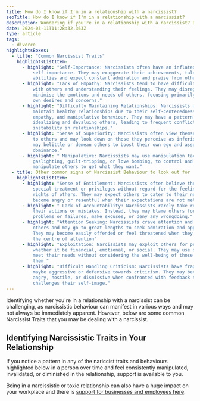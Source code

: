```yaml
---
title: How do I know if I'm in a relationship with a narcissist?
seoTitle: How do I know if I'm in a relationship with a narcissist?
description: Wondering if you're in a relationship with a narcissist? Discover key signs and insights to help you identify narcissistic behavior and seek support
date: 2024-03-11T11:28:32.363Z
type: article
tags:
  - divorce
highlightsBoxes:
  - title: "Common Narcissist Traits"
    highlightsListItem:
      - highlight: "Self-Importance: Narcissists often have an inflated sense of
          self-importance. They may exaggerate their achievements, talents, or
          abilities and expect constant admiration and praise from others."
      - highlight: "Lack of Empathy: Narcissists tend to have difficulty empathising
          with others and understanding their feelings. They may disregard or
          minimise the emotions and needs of others, focusing primarily on their
          own desires and concerns."
      - highlight: "Difficulty Maintaining Relationships: Narcissists may struggle to
          maintain healthy relationships due to their self-centeredness, lack of
          empathy, and manipulative behaviour. They may have a pattern of
          idealizing and devaluing others, leading to frequent conflicts and
          instability in relationships."
      - highlight: "Sense of Superiority: Narcissists often view themselves as superior
          to others and may look down on those they perceive as inferior. They
          may belittle or demean others to boost their own ego and assert
          dominance."
      - highlight: " Manipulative: Narcissists may use manipulation tactics, such as
          gaslighting, guilt-tripping, or love bombing, to control and
          manipulate others to get what they want."
  - title: Other common signs of Narcissist Behaviour to look out for
    highlightsListItem:
      - highlight: "Sense of Entitlement: Narcissists often believe they are entitled to
          special treatment or privileges without regard for the feelings or
          rights of others. They may expect others to cater to their needs and
          become angry or resentful when their expectations are not met."
      - highlight: " Lack of Accountability: Narcissists rarely take responsibility for
          their actions or mistakes. Instead, they may blame others for their
          problems or failures, make excuses, or deny any wrongdoing."
      - highlight: "Attention Seeking: Narcissists crave attention and validation from
          others and may go to great lengths to seek admiration and approval.
          They may become easily offended or feel threatened when they are not
          the centre of attention"
      - highlight: "Exploitation: Narcissists may exploit others for personal gain,
          whether it be financial, emotional, or social. They may use others to
          meet their needs without considering the well-being of those around
          them."
      - highlight: "Difficult Handling Criticism: Narcissists have fragile egos and
          maybe aggressive or defensive towards criticism. They may become
          angry, hostile, or dismissive when confronted with feedback that
          challenges their self-image."
---
```

Identifying whether you're in a relationship with a narcissist can be challenging, as narcissistic behaviour can manifest in various ways and may not always be immediately apparent. However, below are some common Narcissist Traits that you may be dealing with a narcissist.

## Identifying Narcissistic Traits in Your Relationship

If you notice a pattern in any of the nariccist traits and behaviours highlighted below in a person over time and feel consistently manipulated, invalidated, or diminished in the relationship, support is available to you.

Being in a narcissistic or toxic relationship can also have a huge impact on your workplace and there is [support for businesses and employees here](/support-for-employees/).
